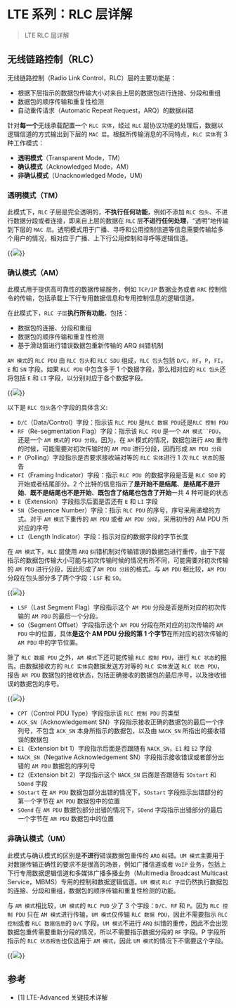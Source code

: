 # LTE 系列：RLC 层详解


> LTE RLC 层详解

<!--more-->

## 无线链路控制（RLC）

无线链路控制（Radio Link Control，RLC）层的主要功能是：

- 根据下层指示的数据包传输大小对来自上层的数据包进行连接、分段和重组
- 数据包的顺序传输和重复性检测
- 自动重传请求（Automatic Repeat Request，ARQ）的数据纠错

针对**每一个**无线承载配置一个 `RLC 实体`，经过 `RLC` 层协议功能的处理后，数据以逻辑信道的方式输出到下层的 `MAC 层`。根据所传输消息的不同特点，`RLC 实体`有 3 种工作模式：

- **透明模式**（Transparent Mode，TM）
- **确认模式**（Acknowledged Mode，AM）
- **非确认模式**（Unacknowledged Mode，UM）

### 透明模式（TM）

此模式下，`RLC` 子层是完全透明的，**不执行任何功能**，例如不添加 `RLC 包头`、不进行数据分段或者连接，即来自上层的数据在 `RLC` 层**不进行任何处理**，“透明”地传输到下层的 `MAC 层`。透明模式用于广播、寻呼和公用控制信道等信息需要传输给多个用户的情况，相对应于广播、上下行公用控制和寻呼等逻辑信道。

{{<image src="https://cdn.jsdelivr.net/gh/techkoala/techkoala.github.io@master/images/WirelessCommunication/LTE/LTE_upper_layer_protocol/LTE_upper_layer_protocol_4.webp" caption="TM 模式数据消息的 RLC PDU 格式">}}

### 确认模式（AM）

此模式用于提供高可靠性的数据传输服务，例如 `TCP/IP` 数据业务或者 `RRC` 控制信令的传输，包括承载上下行专用数据信息和专用控制信息的逻辑信道。

在此模式下，`RLC 子层`**执行所有功能**，包括：

- 数据包的连接、分段和重组
- 数据包的顺序传输和重复性检测
- 基于滑动窗进行错误数据包重新传输的 ARQ 纠错机制

`AM 模式`的 `RLC PDU` 由 `RLC 包头`和 `RLC SDU` 组成，`RLC 包头`包括 `D/C`，`RF`，`P`，`FI`， `E` 和 `SN` 字段。如果 `RLC PDU` 中包含多于 1 个数据字段，那么相对应的 `RLC 包头`还将包括 `E` 和 `LI` 字段，以分别对应于各个数据字段。

{{<image src="https://cdn.jsdelivr.net/gh/techkoala/techkoala.github.io@master/images/WirelessCommunication/LTE/LTE_upper_layer_protocol/LTE_upper_layer_protocol_5.webp" caption="AM 模式数据消息的 RLC PDU 格式">}}

以下是 `RLC 包头`各个字段的具体含义:

- `D/C`（Data/Control）字段：指示该 `RLC PDU` 是`RLC 数据 PDU`还是`RLC 控制 PDU`
- `RF`（Re-segmentation Flag）字段：指示该 `RLC PDU` 是一个 `AM 模式``PDU`，还是一个 `AM 模式`的 `PDU 分段`。因为，在 `AM` 模式的情况，数据包进行 `ARQ` 重传的时候，可能需要对初次传输时的 `AM PDU` 进行分段，因而形成 `AM PDU 分段`
- `P`（Polling）字段指示是否要求接收端对等的 `RLC 实体`进行 1 次 `RLC 状态`的报告
- `FI`（Framing Indicator）字段：指示 `RLC PDU `的数据字段是否是 `RLC SDU` 的开始或者结尾部分。2 个比特的信息指示了**是开始不是结尾**、**是结尾不是开始**、**既不是结尾也不是开始**、**既包含了结尾也包含了开始**一共 4 种可能的状态
- `E`（Extension）字段指示后面是否还有 `E` 和 `LI` 字段
- `SN`（Sequence Number）字段：指示 `RLC PDU` 的序号，序号采用递增的方式。对于 `AM 模式`下重传的 `AM PDU` 或者 `AM PDU 分段`，采用初传的 AM PDU 所对应的序号
- `LI`（Length Indicator）字段：指示对应的数据字段的字节长度

在 `AM 模式`下，`RLC` 层使用 `ARQ` 纠错机制对传输错误的数据包进行重传，由于下层指示的数据包传输大小可能与初次传输时候的情况有所不同，可能需要对初次传输的 `AM PDU` 进行分段，因此形成了`AM PDU 分段`的格式。与 `AM PDU` 相比较，`AM PDU` 分段在包头部分多了两个字段：`LSF` 和 `SO`。

{{<image src="https://cdn.jsdelivr.net/gh/techkoala/techkoala.github.io@master/images/WirelessCommunication/LTE/LTE_upper_layer_protocol/LTE_upper_layer_protocol_6.webp" caption="AM 模式数据消息的 RLC PDU 分段的格式">}}

- `LSF`（Last Segment Flag）字段指示这个 `AM PDU` 分段是否是所对应的初次传输的 `AM PDU` 的最后一个分段。
- `SO`（Segment Offset）字段指示这个 `AM PDU` 分段在所对应的初次传输的 `AM PDU` 中的位置，具体**是这个 AM PDU 分段的第 1 个字节**在所对应的初次传输的 `AM PDU` 中的字节位置。

除了 `RLC 数据 PDU` 之外，`AM 模式`下还可能传输 `RLC 控制 PDU`，进行 `RLC 状态`的报告。由数据接收方的 `RLC 实体`向数据发送方对等的 `RLC 实体`发送 `RLC 状态 PDU`，报告 `AM PDU` 数据包的接收状态，包括正确接收的数据包的最后序号，以及接收错误的数据包的序号。

{{<image src="https://cdn.jsdelivr.net/gh/techkoala/techkoala.github.io@master/images/WirelessCommunication/LTE/LTE_upper_layer_protocol/LTE_upper_layer_protocol_7.webp" caption="RLC 状态 PDU">}}

- `CPT`（Control PDU Type）字段指示该 `RLC 控制 PDU` 的类型
- `ACK_SN`（Acknowledgement SN）字段指示接收正确的数据包的最后一个序列号，不包含 `ACK_SN` 本身所指示的数据包，以及由 `NACK_SN` 所指出的接收错误的数据包
- `E1`（Extension bit 1）字段指示后面是否跟随有 `NACK_SN`，`E1` 和 `E2` 字段
- `NACK_SN`（Negative Acknowledgement SN）字段指示接收错误或者部分出错的 `AM PDU` 数据包的序列号
- `E2`（Extension bit 2）字段指示这个 `NACK_SN` 后面是否跟随有 `SOstart` 和 `SOend` 字段
- `SOstart` 在 `AM PDU` 数据包部分出错的情况下，`SOstart` 字段指示出错部分的第一个字节在 `AM PDU` 数据包中的位置
- `SOend` 在 `AM PDU` 数据包部分出错的情况下，`SOend` 字段指示出错部分的最后一个字节在 `AM PDU` 数据包中的位置

### 非确认模式（UM）

此模式与确认模式的区别是**不进行**错误数据包重传的 `ARQ` 纠错。`UM 模式`主要用于对数据传输正确性的要求不是很高的场景，例如广播信道或者 `VoIP` 业务，包括上下行专用数据逻辑信道和多媒体广播多播业务（Multimedia Broadcast Multicast Service，MBMS）专用的控制和数据逻辑信道。`UM 模式` `RLC 子层`仍然执行数据包的连接、分段和重组，数据包的顺序传输和重复性检测的功能。

与 `AM 模式`相比较，`UM 模式`的 `RLC PUD` 少了 3 个字段：`D/C`、`RF` 和 `P`。因为 `RLC 控制 PDU` 只在 `AM 模式`进行传输，`UM 模式`仅传输 `RLC 数据 PDU`，因此不需要指示 `RLC 控制`或者 `RLC 数据信息`的 `D/C` 字段。`UM 模式`不进行 `ARQ` 纠错的重传，因此不会出现数据包重传需要重新分段的情况，所以不需要指示数据分段的 `RF` 字段。P 字段所指示的 `RLC 状态报告`也仅适用于 `AM 模式`，因此 `UM 模式`的情况下不需要这个字段。

{{<image src="https://cdn.jsdelivr.net/gh/techkoala/techkoala.github.io@master/images/WirelessCommunication/LTE/LTE_upper_layer_protocol/LTE_upper_layer_protocol_8.webp" caption="UM 模式数据消息的 RLC PDU 格式">}}

## 参考

- [1] LTE-Advanced 关键技术详解

